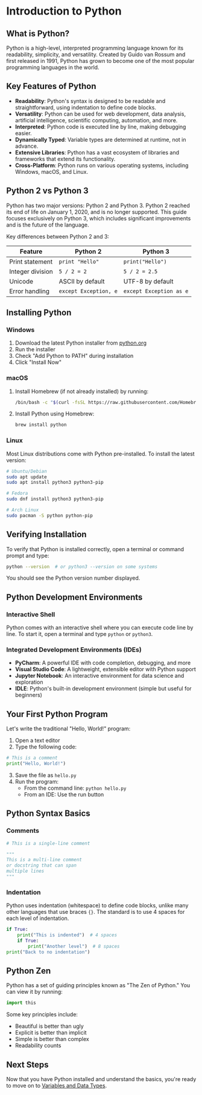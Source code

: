 # Introduction to Python

## What is Python?

Python is a high-level, interpreted programming language known for its readability, simplicity, and versatility. Created by Guido van Rossum and first released in 1991, Python has grown to become one of the most popular programming languages in the world.

## Key Features of Python

- **Readability**: Python's syntax is designed to be readable and straightforward, using indentation to define code blocks.
- **Versatility**: Python can be used for web development, data analysis, artificial intelligence, scientific computing, automation, and more.
- **Interpreted**: Python code is executed line by line, making debugging easier.
- **Dynamically Typed**: Variable types are determined at runtime, not in advance.
- **Extensive Libraries**: Python has a vast ecosystem of libraries and frameworks that extend its functionality.
- **Cross-Platform**: Python runs on various operating systems, including Windows, macOS, and Linux.

## Python 2 vs Python 3

Python has two major versions: Python 2 and Python 3. Python 2 reached its end of life on January 1, 2020, and is no longer supported. This guide focuses exclusively on Python 3, which includes significant improvements and is the future of the language.

Key differences between Python 2 and 3:

| Feature | Python 2 | Python 3 |
|---------|----------|----------|
| Print statement | `print "Hello"` | `print("Hello")` |
| Integer division | `5 / 2 = 2` | `5 / 2 = 2.5` |
| Unicode | ASCII by default | UTF-8 by default |
| Error handling | `except Exception, e` | `except Exception as e` |

## Installing Python

### Windows

1. Download the latest Python installer from [python.org](https://www.python.org/downloads/)
2. Run the installer
3. Check "Add Python to PATH" during installation
4. Click "Install Now"

### macOS

1. Install Homebrew (if not already installed) by running:
   ```bash
   /bin/bash -c "$(curl -fsSL https://raw.githubusercontent.com/Homebrew/install/HEAD/install.sh)"
   ```
2. Install Python using Homebrew:
   ```bash
   brew install python
   ```

### Linux

Most Linux distributions come with Python pre-installed. To install the latest version:

```bash
# Ubuntu/Debian
sudo apt update
sudo apt install python3 python3-pip

# Fedora
sudo dnf install python3 python3-pip

# Arch Linux
sudo pacman -S python python-pip
```

## Verifying Installation

To verify that Python is installed correctly, open a terminal or command prompt and type:

```bash
python --version  # or python3 --version on some systems
```

You should see the Python version number displayed.

## Python Development Environments

### Interactive Shell

Python comes with an interactive shell where you can execute code line by line. To start it, open a terminal and type `python` or `python3`.

### Integrated Development Environments (IDEs)

- **PyCharm**: A powerful IDE with code completion, debugging, and more
- **Visual Studio Code**: A lightweight, extensible editor with Python support
- **Jupyter Notebook**: An interactive environment for data science and exploration
- **IDLE**: Python's built-in development environment (simple but useful for beginners)

## Your First Python Program

Let's write the traditional "Hello, World!" program:

1. Open a text editor
2. Type the following code:

```python
# This is a comment
print("Hello, World!")
```

3. Save the file as `hello.py`
4. Run the program:
   - From the command line: `python hello.py`
   - From an IDE: Use the run button

## Python Syntax Basics

### Comments

```python
# This is a single-line comment

"""
This is a multi-line comment
or docstring that can span
multiple lines
"""
```

### Indentation

Python uses indentation (whitespace) to define code blocks, unlike many other languages that use braces `{}`. The standard is to use 4 spaces for each level of indentation.

```python
if True:
    print("This is indented")  # 4 spaces
    if True:
        print("Another level")  # 8 spaces
print("Back to no indentation")
```

## Python Zen

Python has a set of guiding principles known as "The Zen of Python." You can view it by running:

```python
import this
```

Some key principles include:
- Beautiful is better than ugly
- Explicit is better than implicit
- Simple is better than complex
- Readability counts

## Next Steps

Now that you have Python installed and understand the basics, you're ready to move on to [Variables and Data Types](../02_Variables_Data_Types/README.md).